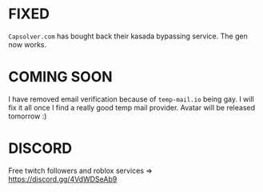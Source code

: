 # FIXED

`Capsolver.com` has bought back their kasada bypassing service. The gen now works. 

# COMING SOON

I have removed email verification because of `temp-mail.io` being gay. I will fix it all once I find a really good temp mail provider.
Avatar will be released tomorrow :)

# DISCORD

Free twitch followers and roblox services => https://discord.gg/4VdWDSeAb9
